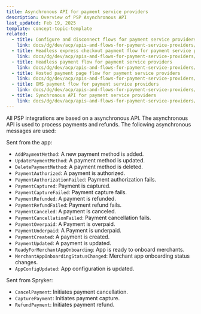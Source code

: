 ```yaml
---
title: Asynchronous API for payment service providers
description: Overview of PSP Asynchronous API
last_updated: Feb 19, 2025
template: concept-topic-template
related:
  - title: Configure and disconnect flows for payment service providers
    link: docs/dg/dev/acp/apis-and-flows-for-payment-service-providers/configure-and-disconnect-flows-for-payment-service-providers.html
  - title: Headless express checkout payment flow for payment service providers
    link: docs/dg/dev/acp/apis-and-flows-for-payment-service-providers/headless-express-checkout-payment-flow-for-payment-service-providers.html
  - title: Headless payment flow for payment service providers
    link: docs/dg/dev/acp/apis-and-flows-for-payment-service-providers/headless-payment-flow-for-payment-service-providers.html
  - title: Hosted payment page flow for payment service providers
    link: docs/dg/dev/acp/apis-and-flows-for-payment-service-providers/hosted-payment-page-flow-for-payment-service-providers.html
  - title: OMS payment flow for payment service providers
    link: docs/dg/dev/acp/apis-and-flows-for-payment-service-providers/oms-payment-flow-for-payment-service-providers.html
  - title: Synchronous API for payment service providers
    link: docs/dg/dev/acp/apis-and-flows-for-payment-service-providers/synchronous-api-for-payment-service-providers.html
---
```


All PSP integrations are based on a asynchronous API. The asynchronous API is used to process payments and refunds. The following asynchronous messages are used:

Sent from the app:
* `AddPaymentMethod`: A new payment method is added.
* `UpdatePaymentMethod`: A payment method is updated.
* `DeletePaymentMethod`: A payment method is deleted.
* `PaymentAuthorized`: A payment is authorized.
* `PaymentAuthorizationFailed`: Payment authorization fails.
* `PaymentCaptured`: Payment is captured.
* `PaymentCaptureFailed`: Payment capture fails.
* `PaymentRefunded`: A payment is refunded.
* `PaymentRefundFailed`: Payment refund fails.
* `PaymentCanceled`: A payment is canceled.
* `PaymentCancellationFailed`: Payment cancellation fails.
* `PaymentOverpaid`: A Payment is overpaid.
* `PaymentUnderpaid`: A Payment is underpaid.
* `PaymentCreated`: A payment is created.
* `PaymentUpdated`: A payment is updated.
* `ReadyForMerchantAppOnboarding`: App is ready to onboard merchants.
* `MerchantAppOnboardingStatusChanged`: Merchant app onboarding status changes.
* `AppConfigUpdated`: App configuration is updated.

Sent from Spryker:
* `CancelPayment`: Initiates payment cancellation.
* `CapturePayment`: Initiates payment capture.
* `RefundPayment`: Initiates payment refund.
